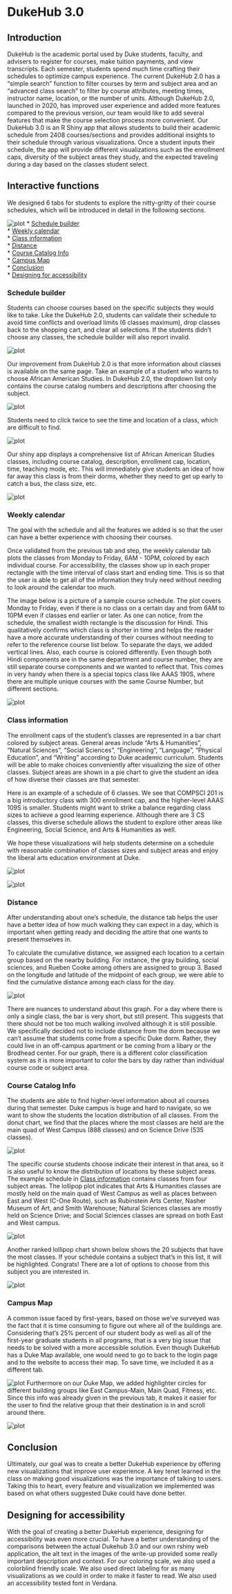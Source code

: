 DukeHub 3.0
================

## Introduction

DukeHub is the academic portal used by Duke students, faculty, and
advisers to register for courses, make tuition payments, and view
transcripts. Each semester, students spend much time crafting their
schedules to optimize campus experience. The current DukeHub 2.0 has a
“simple search” function to filter courses by term and subject area and
an “advanced class search” to filter by course attributes, meeting
times, instructor name, location, or the number of units. Although
DukeHub 2.0, launched in 2020, has improved user experience and added
more features compared to the previous version, our team would like to
add several features that make the course selection process more
convenient. Our DukeHub 3.0 is an R Shiny app that allows students to
build their academic schedule from 2408 courses/sections and provides
additional insights to their schedule through various visualizations.
Once a student inputs their schedule, the app will provide different
visualizations such as the enrollment caps, diversity of the subject
areas they study, and the expected traveling during a day based on the
classes student select.

## Interactive functions

We designed 6 tabs for students to explore the nitty-gritty of their
course schedules, which will be introduced in detail in the following
sections.

![plot](DukeHub3/www/tabs.jpg) \* [Schedule
builder](#schedule-builder)  
\* [Weekly calendar](#weekly-calendar)  
\* [Class information](#class-information)  
\* [Distance](#distance)  
\* [Course Catalog Info](#course-catalog-info)  
\* [Campus Map](#campus-map)  
\* [Conclusion](#conclusion)  
\* [Designing for accessibility](designing-for-accessibility)

### Schedule builder

Students can choose courses based on the specific subjects they would
like to take. Like the DukeHub 2.0, students can validate their schedule
to avoid time conflicts and overload limits (6 classes maximum), drop
classes back to the shopping cart, and clear all selections. If the
students didn’t choose any classes, the schedule builder will also
report invalid.

![plot](DukeHub3/www/invalid.jpg)

Our improvement from DukeHub 2.0 is that more information about classes
is available on the same page. Take an example of a student who wants to
choose African American Studies. In DukeHub 2.0, the dropdown list only
contains the course catalog numbers and descriptions after choosing the
subject.

![plot](DukeHub3/www/dukehub_old1.jpg)

Students need to click twice to see the time and location of a class,
which are difficult to find.

![plot](DukeHub3/www/dukehub_old2.jpg)

Our shiny app displays a comprehensive list of African American Studies
classes, including course catalog, description, enrollment cap,
location, time, teaching mode, etc. This will immediately give students
an idea of how far away this class is from their dorms, whether they
need to get up early to catch a bus, the class size, etc.

![plot](DukeHub3/www/newapp_aaas.jpg)

### Weekly calendar

The goal with the schedule and all the features we added is so that the
user can have a better experience with choosing their courses.

Once validated from the previous tab and step, the weekly calendar tab
plots the classes from Monday to Friday, 6AM - 10PM, colored by each
individual course. For accessibility, the classes show up in each proper
rectangle with the time interval of class start and ending time. This is
so that the user is able to get all of the information they truly need
without needing to look around the calendar too much.

The image below is a picture of a sample course schedule. The plot
covers Monday to Friday, even if there is no class on a certain day and
from 6AM to 10PM even if classes end earlier or later. As one can
notice, from the schedule, the smallest width rectangle is the
discussion for Hindi. This qualitatively confirms which class is shorter
in time and helps the reader have a more accurate understanding of their
courses without needing to refer to the reference course list below. To
separate the days, we added vertical lines. Also, each course is colored
differently. Even though both Hindi components are in the same
department and course number, they are still separate course components
and we wanted to reflect that. This comes in very handy when there is a
special topics class like AAAS 190S, where there are multiple unique
courses with the same Course Number, but different sections.

![plot](DukeHub3/www/calendar.jpg)

### Class information

The enrollment caps of the student’s classes are represented in a bar
chart colored by subject areas. General areas include “Arts &
Humanities”, “Natural Sciences”, “Social Sciences”, “Engineering”,
“Language”, “Physical Education”, and “Writing” according to Duke
academic curriculum. Students will be able to make choices conveniently
after visualizing the size of other classes. Subject areas are shown in
a pie chart to give the student an idea of how diverse their classes are
that semester.

Here is an example of a schedule of 6 classes. We see that COMPSCI 201
is a big introductory class with 300 enrollment cap, and the
higher-level AAAS 109S is smaller. Students might want to strike a
balance regarding class sizes to achieve a good learning experience.
Although there are 3 CS classes, this diverse schedule allows the
student to explore other areas like Engineering, Social Science, and
Arts & Humanities as well.

We hope these visualizations will help students determine on a schedule
with reasonable combination of classes sizes and subject areas and enjoy
the liberal arts education environment at Duke.

![plot](DukeHub3/www/bar_chart.jpg)

![plot](DukeHub3/www/pie_chart.jpg)

### Distance

After understanding about one’s schedule, the distance tab helps the
user have a better idea of how much walking they can expect in a day,
which is important when getting ready and deciding the attire that one
wants to present themselves in.

To calculate the cumulative distance, we assigned each location to a
certain group based on the nearby building. For instance, the gray
building, social sciences, and Rueben Cooke among others are assigned to
group 3. Based on the longitude and latitude of the midpoint of each
group, we were able to find the cumulative distance among each class for
the day.

![plot](DukeHub3/www/lollipop.jpg)

There are nuances to understand about this graph. For a day where there
is only a single class, the bar is very short, but still present. This
suggests that there should not be too much walking involved although it
is still possible. We specifically decided not to include distance from
the dorm because we can’t assume that students come from a specific Duke
dorm. Rather, they could live in an off-campus apartment or be coming
from a libary or the Brodhead center. For our graph, there is a
different color classification system as it is more important to color
the bars by day rather than individual course code or subject area.

### Course Catalog Info

The students are able to find higher-level information about all courses
during that semester. Duke campus is huge and hard to navigate, so we
want to show the students the location distribution of all classes. From
the donut chart, we find that the places where the most classes are held
are the main quad of West Campus (888 classes) and on Science Drive (535
classes).

![plot](DukeHub3/www/pie_dist.jpg)

The specific course students choose indicate their interest in that
area, so it is also useful to know the distribution of locations by
these subject areas. The example schedule in [Class
information](#class-information) contains classes from four subject
areas. The lollipop plot indicates that Arts & Humanities classes are
mostly held on the main quad of West Campus as well as places between
East and West (C-One Route), such as Rubinstein Arts Center, Nasher
Museum of Art, and Smith Warehouse; Natural Sciences classes are mostly
held on Science Drive; and Social Sciences classes are spread on both
East and West campus.

![plot](DukeHub3/www/dist_plot.jpg)

Another ranked lollipop chart shown below shows the 20 subjects that
have the most classes. If your schedule contains a subject that’s in
this list, it will be highlighted. Congrats! There are a lot of options
to choose from this subject you are interested in.

![plot](DukeHub3/www/top20.jpg)

### Campus Map

A common issue faced by first-years, based on those we’ve surveyed was
the fact that it is time consuming to figure out where all of the
buildings are. Considering that’s 25% percent of our student body as
well as all of the first-year graduate students in all programs, that is
a very big issue that needs to be solved with a more accessible
solution. Even though DukeHub has a Duke Map available, one would need
to go to back to the login page and to the website to access their map.
To save time, we included it as a different tab.

![plot](DukeHub3/www/originalmap.jpg) Furthermore on our Duke Map, we
added highlighter circles for different building groups like East
Campus-Main, Main Quad, Fitness, etc. Since this info was already given
in the previous tab, it makes it easier for the user to find the
relative group that their destination is in and scroll around there.

![plot](DukeHub3/www/newmap.jpg)

## Conclusion

Ultimately, our goal was to create a better DukeHub experience by
offering new visualizations that improve user experience. A key tenet
learned in the class on making good visualizations was the importance of
talking to users. Taking this to heart, every feature and visualization
we implemented was based on what others suggested Duke could have done
better.

## Designing for accessibility

With the goal of creating a better DukeHub experience, designing for
accessibility was even more crucial. To have a better understanding of
the comparisons between the actual Dukehub 3.0 and our own rshiny web
application, the alt text in the images of the write-up provided some
really important description and context. For our coloring scale, we
also used a colorblind friendly scale. We also used direct labeling for
as many visualizations as we could in order to make it faster to read.
We also used an accessibility tested font in Verdana.

